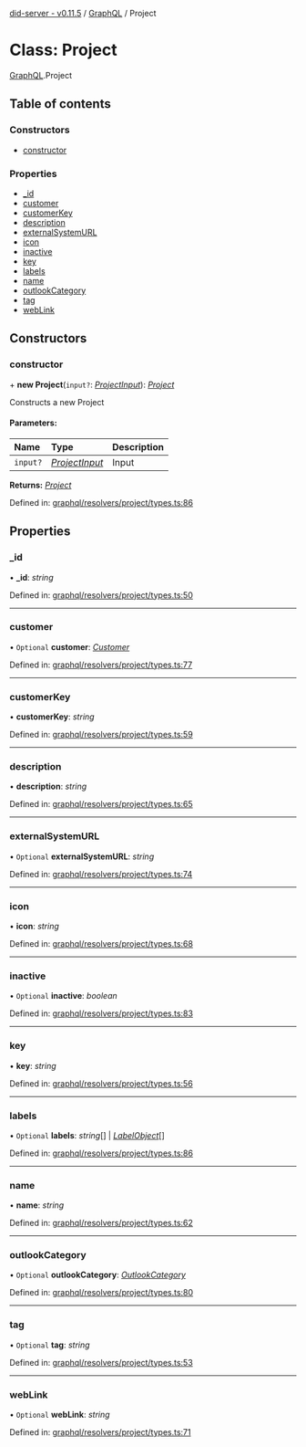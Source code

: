 [did-server - v0.11.5](../README.md) / [GraphQL](../modules/graphql.md) / Project

# Class: Project

[GraphQL](../modules/graphql.md).Project

## Table of contents

### Constructors

- [constructor](graphql.project.md#constructor)

### Properties

- [\_id](graphql.project.md#_id)
- [customer](graphql.project.md#customer)
- [customerKey](graphql.project.md#customerkey)
- [description](graphql.project.md#description)
- [externalSystemURL](graphql.project.md#externalsystemurl)
- [icon](graphql.project.md#icon)
- [inactive](graphql.project.md#inactive)
- [key](graphql.project.md#key)
- [labels](graphql.project.md#labels)
- [name](graphql.project.md#name)
- [outlookCategory](graphql.project.md#outlookcategory)
- [tag](graphql.project.md#tag)
- [webLink](graphql.project.md#weblink)

## Constructors

### constructor

\+ **new Project**(`input?`: [*ProjectInput*](graphql.projectinput.md)): [*Project*](graphql.project.md)

Constructs a new Project

#### Parameters:

Name | Type | Description |
:------ | :------ | :------ |
`input?` | [*ProjectInput*](graphql.projectinput.md) | Input    |

**Returns:** [*Project*](graphql.project.md)

Defined in: [graphql/resolvers/project/types.ts:86](https://github.com/Puzzlepart/did/blob/dev/server/graphql/resolvers/project/types.ts#L86)

## Properties

### \_id

• **\_id**: *string*

Defined in: [graphql/resolvers/project/types.ts:50](https://github.com/Puzzlepart/did/blob/dev/server/graphql/resolvers/project/types.ts#L50)

___

### customer

• `Optional` **customer**: [*Customer*](graphql.customer.md)

Defined in: [graphql/resolvers/project/types.ts:77](https://github.com/Puzzlepart/did/blob/dev/server/graphql/resolvers/project/types.ts#L77)

___

### customerKey

• **customerKey**: *string*

Defined in: [graphql/resolvers/project/types.ts:59](https://github.com/Puzzlepart/did/blob/dev/server/graphql/resolvers/project/types.ts#L59)

___

### description

• **description**: *string*

Defined in: [graphql/resolvers/project/types.ts:65](https://github.com/Puzzlepart/did/blob/dev/server/graphql/resolvers/project/types.ts#L65)

___

### externalSystemURL

• `Optional` **externalSystemURL**: *string*

Defined in: [graphql/resolvers/project/types.ts:74](https://github.com/Puzzlepart/did/blob/dev/server/graphql/resolvers/project/types.ts#L74)

___

### icon

• **icon**: *string*

Defined in: [graphql/resolvers/project/types.ts:68](https://github.com/Puzzlepart/did/blob/dev/server/graphql/resolvers/project/types.ts#L68)

___

### inactive

• `Optional` **inactive**: *boolean*

Defined in: [graphql/resolvers/project/types.ts:83](https://github.com/Puzzlepart/did/blob/dev/server/graphql/resolvers/project/types.ts#L83)

___

### key

• **key**: *string*

Defined in: [graphql/resolvers/project/types.ts:56](https://github.com/Puzzlepart/did/blob/dev/server/graphql/resolvers/project/types.ts#L56)

___

### labels

• `Optional` **labels**: *string*[] \| [*LabelObject*](graphql.labelobject.md)[]

Defined in: [graphql/resolvers/project/types.ts:86](https://github.com/Puzzlepart/did/blob/dev/server/graphql/resolvers/project/types.ts#L86)

___

### name

• **name**: *string*

Defined in: [graphql/resolvers/project/types.ts:62](https://github.com/Puzzlepart/did/blob/dev/server/graphql/resolvers/project/types.ts#L62)

___

### outlookCategory

• `Optional` **outlookCategory**: [*OutlookCategory*](graphql.outlookcategory.md)

Defined in: [graphql/resolvers/project/types.ts:80](https://github.com/Puzzlepart/did/blob/dev/server/graphql/resolvers/project/types.ts#L80)

___

### tag

• `Optional` **tag**: *string*

Defined in: [graphql/resolvers/project/types.ts:53](https://github.com/Puzzlepart/did/blob/dev/server/graphql/resolvers/project/types.ts#L53)

___

### webLink

• `Optional` **webLink**: *string*

Defined in: [graphql/resolvers/project/types.ts:71](https://github.com/Puzzlepart/did/blob/dev/server/graphql/resolvers/project/types.ts#L71)
